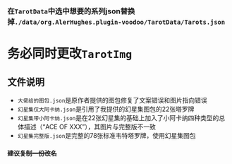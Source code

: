 ### 在`TarotData`中选中想要的系列json替换掉`./data/org.AlerHughes.plugin-voodoo/TarotData/Tarots.json`
# 务必同时更改`TarotImg`
## 文件说明
- `大佬给的图包.json`是原作者提供的图包修复了文案错误和图片指向错误
- `幻星集仅大阿卡纳.json`是引用了我提供的幻星集图包的22张塔罗牌
- `幻星集带小阿卡纳.json`是在22张幻星集的基础上加入了小阿卡纳四种类型的总体描述（“ACE OF XXX”），其图片与完整版不一致
- `幻星集完整版.json`是完整的78张标准韦特塔罗牌，使用幻星集图包

#### ~~建议复制一份改名~~